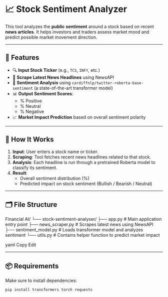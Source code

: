 # 📈 Stock Sentiment Analyzer

This tool analyzes the **public sentiment** around a stock based on recent **news articles**. It helps investors and traders assess market mood and predict possible market movement direction.

---

## 🚀 Features

- 🔍 **Input Stock Ticker** (e.g., `TCS`, `INFY`, etc.)
- 📰 **Scrape Latest News Headlines** using NewsAPI
- 🤖 **Sentiment Analysis** using `cardiffnlp/twitter-roberta-base-sentiment` (a state-of-the-art transformer model)
- 📊 **Output Sentiment Scores**:
  - % Positive
  - % Neutral
  - % Negative
- 📈 **Market Impact Prediction** based on overall sentiment polarity

---

## 🧠 How It Works

1. **Input**: User enters a stock name or ticker.
2. **Scraping**: Tool fetches recent news headlines related to that stock.
3. **Analysis**: Each headline is run through a pretrained Roberta model to classify its sentiment.
4. **Result**:
   - Overall sentiment distribution (%)
   - Predicted impact on stock sentiment (Bullish / Bearish / Neutral)

---

## 🗂️ File Structure

Financial AI/
└── stock-sentiment-analyser/
├── app.py # Main application entry point
├── news_scraper.py # Scrapes latest news using NewsAPI
├── sentiment_model.py # Loads transformer model and analyzes sentiment
└── utils.py # Contains helper function to predict market impact

yaml
Copy
Edit

---

## 📦 Requirements

Make sure to install dependencies:

```bash
pip install transformers torch requests